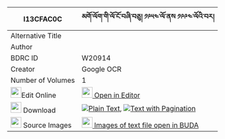 |I13CFAC0C|མགོ་ལོག་གི་ལོ་ངོ་བཞི་བཅུ། ༡༩༥༤་ལོ་ནས ༡༩༩༤་ལོའི་བར། 
| --- | --- 
|Alternative Title |
|Author | 
|BDRC ID | W20914
|Creator | Google OCR
|Number of Volumes| 1
|<img width="25" src="https://img.icons8.com/color/25/000000/edit-property.png">Edit Online| [<img width="25" src="https://avatars.githubusercontent.com/u/45091458?s=200&v=4"> Open in Editor](http://editor.openpecha.org/I13CFAC0C)
|<img width="25" src="https://img.icons8.com/fluent/48/000000/download-2.png"/>  Download | [![](https://img.icons8.com/color/20/000000/txt.png)Plain Text](https://github.com/Openpecha/I13CFAC0C/releases/download/v2/golok_gi_lo_ngo_shyi_chu_lona__plain_I13CFAC0C.zip), [![](https://img.icons8.com/color/20/000000/txt.png)Text with Pagination](https://github.com/Openpecha/I13CFAC0C/releases/download/v2/golok_gi_lo_ngo_shyi_chu_lona__pages_I13CFAC0C.zip)
|<img width="25" src="https://img.icons8.com/plasticine/100/000000/pictures-folder.png"/>  Source Images | [<img width="25" src="https://library.bdrc.io/icons/BUDA-small.svg"> Images of text file open in BUDA](https://library.bdrc.io/show/bdr:W20914)